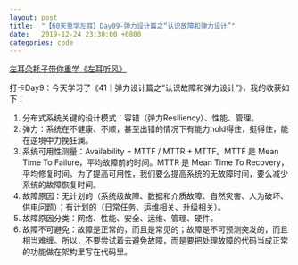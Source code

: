 ```yaml
---
layout: post
title:  "【60天重学左耳】Day09-弹力设计篇之“认识故障和弹力设计”"
date:   2019-12-24 23:30:00 +0800
categories: code
---
```


[左耳朵耗子带你重学《左耳听风》](https://time.geekbang.org/column/article/177414?utm_term=zeusL3AA0&utm_source=wechat&utm_medium=chongxuedaka)

打卡Day9：今天学习了《41｜弹力设计篇之“认识故障和弹力设计”》，我的收获如下：

1. 分布式系统关键的设计模式：容错（弹力Resiliency）、性能、管理。
2. 弹力：系统在不健康、不顺，甚至出错的情况下有能力hold得住，挺得住，能在逆境中力挽狂澜。
3. 系统可用性测量：Availability = MTTF / MTTR + MTTF​。MTTF 是 Mean Time To Failure，平均故障前的时间。MTTR 是 Mean Time To Recovery，平均修复时间。为了提高可用性，我们要么提高系统的无故障时间，要么减少系统的故障恢复时间。
4. 故障原因：无计划的（系统级故障、数据和介质故障、自然灾害、人为破坏、供电问题）；有计划的（日常任务、运维相关、升级相关）。
5. 故障原因分类：网络、性能、安全、运维、管理、硬件。
6. 故障不可避免：故障是正常的，而且是常见的；故障是不可预测突发的，而且相当难缠。所以，不要尝试着去避免故障，而是要把处理故障的代码当成正常的功能做在架构里写在代码里。

